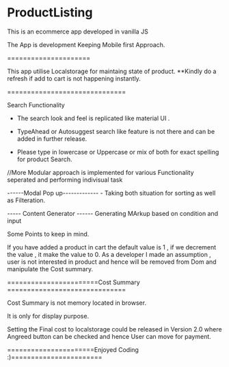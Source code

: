 # ProductListing
This is an ecommerce app developed in vanilla JS 


The App is development Keeping Mobile first Approach.

===================== 

This app utilise Localstorage for maintaing state of product.
**Kindly do a refresh if add to cart is not happening instantly.

==============================

Search Functionality 

   * The search look and feel is replicated like material UI .
   *  TypeAhead or Autosuggest search like feature is not there and can be added in further release.
   
   * Please type in lowercase or Uppercase or mix of both for exact spelling for product Search.
   
   
   //More Modular approach is implemented for various Functionality seperated and performing indivisual task
   
   ------Modal Pop up------------- - Taking both situation for sorting as well as Filteration.
   
   ----- Content Generator ------     Generating MArkup based on condition and input
   
   Some Points to keep in mind.
   
   If you have added a product in cart the default value is 1 , if we decrement the value , it make the value to 0.
   As a developer I made an assumption , user is not interested in product and hence will be removed from Dom and manipulate the Cost summary.
   
   
   =======================Cost Summary ==============================
   
   Cost Summary is not memory located in browser. 
   
   It is only for display purpose.
   
   Setting the Final cost to localstorage could be released in Version 2.0 where Angreed button can be checked and hence 
   User can move for payment.
   
   
   
   ======================Enjoyed Coding :)=======================
   
